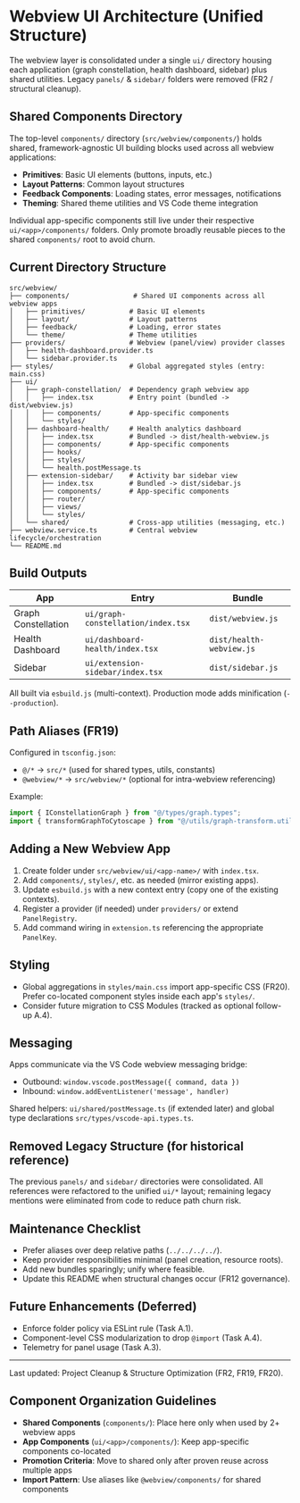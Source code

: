 # Webview UI Architecture (Unified Structure)

The webview layer is consolidated under a single `ui/` directory housing each application (graph constellation, health dashboard, sidebar) plus shared utilities. Legacy `panels/` & `sidebar/` folders were removed (FR2 / structural cleanup).

## Shared Components Directory

The top-level `components/` directory (`src/webview/components/`) holds shared, framework-agnostic UI building blocks used across all webview applications:

- **Primitives**: Basic UI elements (buttons, inputs, etc.)
- **Layout Patterns**: Common layout structures
- **Feedback Components**: Loading states, error messages, notifications
- **Theming**: Shared theme utilities and VS Code theme integration

Individual app-specific components still live under their respective `ui/<app>/components/` folders. Only promote broadly reusable pieces to the shared `components/` root to avoid churn.

## Current Directory Structure

```
src/webview/
├── components/                # Shared UI components across all webview apps
│   ├── primitives/           # Basic UI elements
│   ├── layout/               # Layout patterns
│   ├── feedback/             # Loading, error states
│   └── theme/                # Theme utilities
├── providers/                # Webview (panel/view) provider classes
│   ├── health-dashboard.provider.ts
│   └── sidebar.provider.ts
├── styles/                   # Global aggregated styles (entry: main.css)
├── ui/
│   ├── graph-constellation/  # Dependency graph webview app
│   │   ├── index.tsx         # Entry point (bundled -> dist/webview.js)
│   │   ├── components/       # App-specific components
│   │   └── styles/
│   ├── dashboard-health/     # Health analytics dashboard
│   │   ├── index.tsx         # Bundled -> dist/health-webview.js
│   │   ├── components/       # App-specific components
│   │   ├── hooks/
│   │   ├── styles/
│   │   └── health.postMessage.ts
│   ├── extension-sidebar/    # Activity bar sidebar view
│   │   ├── index.tsx         # Bundled -> dist/sidebar.js
│   │   ├── components/       # App-specific components
│   │   ├── router/
│   │   ├── views/
│   │   └── styles/
│   └── shared/               # Cross-app utilities (messaging, etc.)
├── webview.service.ts        # Central webview lifecycle/orchestration
└── README.md
```

## Build Outputs

| App                 | Entry                              | Bundle                   |
| ------------------- | ---------------------------------- | ------------------------ |
| Graph Constellation | `ui/graph-constellation/index.tsx` | `dist/webview.js`        |
| Health Dashboard    | `ui/dashboard-health/index.tsx`    | `dist/health-webview.js` |
| Sidebar             | `ui/extension-sidebar/index.tsx`   | `dist/sidebar.js`        |

All built via `esbuild.js` (multi-context). Production mode adds minification (`--production`).

## Path Aliases (FR19)

Configured in `tsconfig.json`:

- `@/*` → `src/*` (used for shared types, utils, constants)
- `@webview/*` → `src/webview/*` (optional for intra-webview referencing)

Example:

```ts
import { IConstellationGraph } from "@/types/graph.types";
import { transformGraphToCytoscape } from "@/utils/graph-transform.utils";
```

## Adding a New Webview App

1. Create folder under `src/webview/ui/<app-name>/` with `index.tsx`.
2. Add `components/`, `styles/`, etc. as needed (mirror existing apps).
3. Update `esbuild.js` with a new context entry (copy one of the existing contexts).
4. Register a provider (if needed) under `providers/` or extend `PanelRegistry`.
5. Add command wiring in `extension.ts` referencing the appropriate `PanelKey`.

## Styling

- Global aggregations in `styles/main.css` import app-specific CSS (FR20). Prefer co-located component styles inside each app's `styles/`.
- Consider future migration to CSS Modules (tracked as optional follow-up A.4).

## Messaging

Apps communicate via the VS Code webview messaging bridge:

- Outbound: `window.vscode.postMessage({ command, data })`
- Inbound: `window.addEventListener('message', handler)`

Shared helpers: `ui/shared/postMessage.ts` (if extended later) and global type declarations `src/types/vscode-api.types.ts`.

## Removed Legacy Structure (for historical reference)

The previous `panels/` and `sidebar/` directories were consolidated. All references were refactored to the unified `ui/*` layout; remaining legacy mentions were eliminated from code to reduce path churn risk.

## Maintenance Checklist

- Prefer aliases over deep relative paths (`../../../../`).
- Keep provider responsibilities minimal (panel creation, resource roots).
- Add new bundles sparingly; unify where feasible.
- Update this README when structural changes occur (FR12 governance).

## Future Enhancements (Deferred)

- Enforce folder policy via ESLint rule (Task A.1).
- Component-level CSS modularization to drop `@import` (Task A.4).
- Telemetry for panel usage (Task A.3).

---

Last updated: Project Cleanup & Structure Optimization (FR2, FR19, FR20).

## Component Organization Guidelines

- **Shared Components** (`components/`): Place here only when used by 2+ webview apps
- **App Components** (`ui/<app>/components/`): Keep app-specific components co-located
- **Promotion Criteria**: Move to shared only after proven reuse across multiple apps
- **Import Pattern**: Use aliases like `@webview/components/` for shared components
